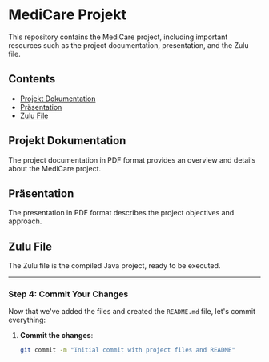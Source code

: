 # MediCare Projekt

This repository contains the MediCare project, including important resources such as the project documentation, presentation, and the Zulu file.

## Contents

- [Projekt Dokumentation](#projekt-dokumentation)
- [Präsentation](#präsentation)
- [Zulu File](#zulu-file)

## Projekt Dokumentation
The project documentation in PDF format provides an overview and details about the MediCare project.

## Präsentation
The presentation in PDF format describes the project objectives and approach.

## Zulu File
The Zulu file is the compiled Java project, ready to be executed.

---

### **Step 4: Commit Your Changes**

Now that we've added the files and created the `README.md` file, let's commit everything:

1. **Commit the changes**:

   ```bash
   git commit -m "Initial commit with project files and README"
